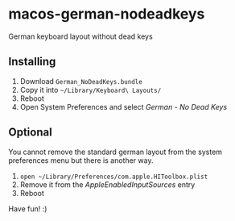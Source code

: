 # macos-german-nodeadkeys

German keyboard layout without dead keys

## Installing

1. Download `German_NoDeadKeys.bundle`
2. Copy it into `~/Library/Keyboard\ Layouts/`
3. Reboot
4. Open System Preferences and select _German - No Dead Keys_

## Optional
You cannot remove the standard german layout from the system preferences menu
but there is another way.

1. `open ~/Library/Preferences/com.apple.HIToolbox.plist`
2. Remove it from the _AppleEnabledInputSources_ entry
3. Reboot


Have fun! :)

